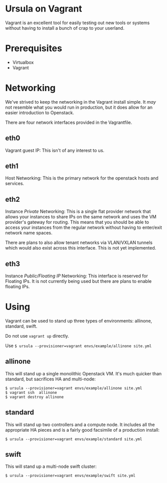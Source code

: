 Ursula on Vagrant
=================

Vagrant is an excellent tool for easily testing out new tools or systems without having to install a bunch of crap to your userland.

Prerequisites
==============

* Virtualbox
* Vagrant

Networking
==========

We've strived to keep the networking in the Vagrant install simple.  It _may_ not resemble what you would run in production,  but it does allow for an easier introduction to Openstack.

There are four network interfaces provided in the Vagrantfile.

eth0
----

Vagrant guest IP:  This isn't of any interest to us.

eth1
----

Host Networking:  This is the primary network for the openstack hosts and services.

eth2
----

Instance _Private_ Networking:  This is a single flat provider network that allows your instances to share IPs on the same network and uses the VM provider's gateway for routing.   This means that you should be able to access your instances from the regular network without having to enter/exit network name spaces.

There are plans to also allow tenant networks via VLAN/VXLAN tunnels which would also exist across this interface.  This is not yet implemented.

eth3
----

Instance _Public/Floating IP_ Networking:  This interface is reserved for Floating IPs.   It is not currently being used but there are plans to enable floating IPs.

Using
=====

Vagrant can be used to stand up three types of environments:  allinone, standard, swift.

Do not use `vagrant up` directly.

Use `$ ursula --provisioner=vagrant envs/example/allinone site.yml`


allinone
--------

This will stand up a single monolithic Openstack VM.  It's much quicker than standard, but sacrifices HA and multi-node:

```
$ ursula --provisioner=vagrant envs/example/allinone site.yml
$ vagrant ssh  allinone
$ vagrant destroy allinone
```

standard
--------

This will stand up two controllers and a compute node.  It includes all the appropriate HA pieces and is a fairly good facsimile of a production install:

```
$ ursula --provisioner=vagrant envs/example/standard site.yml
```

swift
-----

This will stand up a multi-node swift cluster:

```
$ ursula --provisioner=vagrant envs/example/swift site.yml
```
